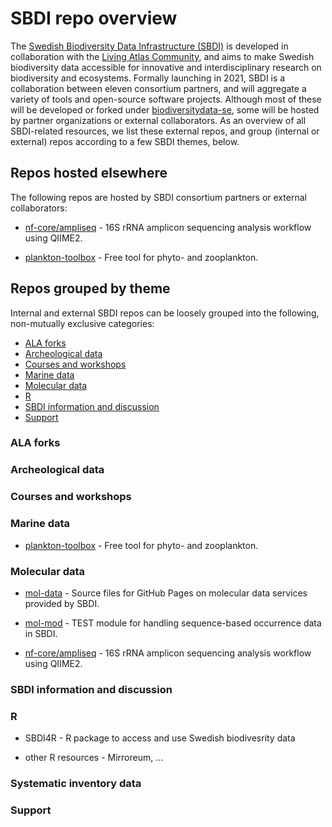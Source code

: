 # SBDI repo overview

The [Swedish Biodiversity Data Infrastructure (SBDI)](https://biodiversitydata.se/) is developed in collaboration with the [Living Atlas Community](https://living-atlases.gbif.org/), and aims to make Swedish biodiversity data accessible for innovative and interdisciplinary research on biodiversity and ecosystems. Formally launching in 2021, SBDI is a collaboration between eleven consortium partners, and will aggregate a variety of tools and open-source software projects. Although most of these will be developed or forked under [biodiversitydata-se](https://github.com/biodiversitydata-se/), some will be hosted by partner organizations or external collaborators. As an overview of all SBDI-related resources, we list these external repos, and group (internal or external) repos according to a few SBDI themes, below.

## Repos hosted elsewhere
The following repos are hosted by SBDI consortium partners or external collaborators:

* [nf-core/ampliseq](https://github.com/nf-core/ampliseq) -
16S rRNA amplicon sequencing analysis workflow using QIIME2.

* [plankton-toolbox](https://github.com/planktontoolbox/plankton-toolbox) -
Free tool for phyto- and zooplankton.

## Repos grouped by theme 
Internal and external SBDI repos can be loosely grouped into the following, non-mutually exclusive categories:
* [ALA forks](#ala-forks)
* [Archeological data](#archeological)
* [Courses and workshops](#courses)
* [Marine data](#marine)
* [Molecular data](#molecular)
* [R](#r)
* [SBDI information and discussion](#sbdi-info)
* [Support](#support)

  
### <a name="ala-forks"></a>ALA forks

### <a name="archeological"></a>Archeological data

### <a name="courses"></a>Courses and workshops

### <a name="marine"></a>Marine data
* [plankton-toolbox](https://github.com/planktontoolbox/plankton-toolbox) -
Free tool for phyto- and zooplankton.

### <a name="molecular"></a>Molecular data
* [mol-data](https://github.com/biodiversitydata-se/mol-data) -
Source files for GitHub Pages on molecular data services provided by SBDI.

* [mol-mod](https://github.com/biodiversitydata-se/mol-mod) -
TEST module for handling sequence-based occurrence data in SBDI.

* [nf-core/ampliseq](https://github.com/nf-core/ampliseq) -
16S rRNA amplicon sequencing analysis workflow using QIIME2.

### <a name="sbdi-info"></a>SBDI information and discussion

### <a name="r"></a>R

* SBDI4R - 
R package to access and use Swedish biodivesrity data

* other R resources - Mirroreum, ...

### <a name="systematic"></a>Systematic inventory data

### <a name="support"></a>Support



